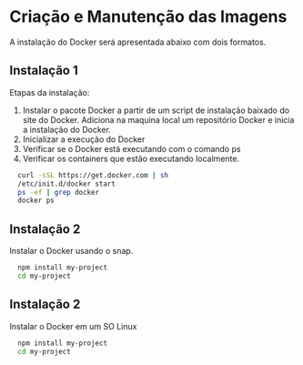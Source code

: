 
# Criação e Manutenção das Imagens

A instalação do Docker será apresentada abaixo com dois formatos.   

  
## Instalação 1

Etapas da instalação:
1) Instalar o pacote  Docker a partir de um script de instalação baixado do site do Docker. Adiciona na maquina local um repositório Docker e inicia a instalação do Docker.
2) Inicializar a execução do Docker 
3) Verificar se o Docker está executando com o comando ps
4) Verificar os containers que estão executando localmente.


```bash 
  curl -sSL https://get.docker.com | sh 
  /etc/init.d/docker start
  ps -ef | grep docker
  docker ps
```

  
## Instalação 2

Instalar o Docker usando o snap.

```bash 
  npm install my-project
  cd my-project
```

    
## Instalação 2

Instalar o Docker em um SO Linux

```bash 
  npm install my-project
  cd my-project
```